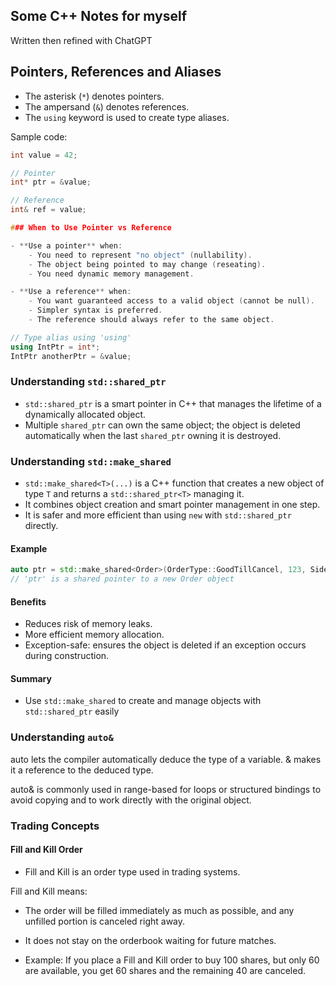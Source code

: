 
## Some C++ Notes for myself 
Written then refined with ChatGPT

## Pointers, References and Aliases
- The asterisk (`*`) denotes pointers.
- The ampersand (`&`) denotes references.
- The `using` keyword is used to create type aliases.

Sample code:

```cpp
int value = 42;

// Pointer
int* ptr = &value;

// Reference
int& ref = value;

### When to Use Pointer vs Reference

- **Use a pointer** when:
    - You need to represent "no object" (nullability).
    - The object being pointed to may change (reseating).
    - You need dynamic memory management.

- **Use a reference** when:
    - You want guaranteed access to a valid object (cannot be null).
    - Simpler syntax is preferred.
    - The reference should always refer to the same object.

// Type alias using 'using'
using IntPtr = int*;
IntPtr anotherPtr = &value;
```

### Understanding `std::shared_ptr`

- `std::shared_ptr` is a smart pointer in C++ that manages the lifetime of a dynamically allocated object.
- Multiple `shared_ptr` can own the same object; the object is deleted automatically when the last `shared_ptr` owning it is destroyed.

### Understanding `std::make_shared`

- `std::make_shared<T>(...)` is a C++ function that creates a new object of type `T` and returns a `std::shared_ptr<T>` managing it.
- It combines object creation and smart pointer management in one step.
- It is safer and more efficient than using `new` with `std::shared_ptr` directly.

#### Example

```cpp
auto ptr = std::make_shared<Order>(OrderType::GoodTillCancel, 123, Side::Buy, 100, 10);
// 'ptr' is a shared pointer to a new Order object
```

#### Benefits

- Reduces risk of memory leaks.
- More efficient memory allocation.
- Exception-safe: ensures the object is deleted if an exception occurs during construction.

#### Summary

- Use `std::make_shared` to create and manage objects with `std::shared_ptr` easily

### Understanding `auto&`

auto lets the compiler automatically deduce the type of a variable.
& makes it a reference to the deduced type.

auto& is commonly used in range-based for loops or structured bindings to avoid copying and to work directly with the original object.



### Trading Concepts
#### Fill and Kill Order

- Fill and Kill is an order type used in trading systems.

Fill and Kill means:

- The order will be filled immediately as much as possible, and any unfilled portion is canceled right away.

- It does not stay on the orderbook waiting for future matches.

- Example:
If you place a Fill and Kill order to buy 100 shares, but only 60 are available, you get 60 shares and the remaining 40 are canceled.